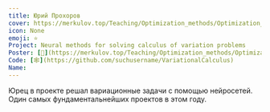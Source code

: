 ```yaml
---
title: Юрий Прохоров
cover: https://merkulov.top/Teaching/Optimization_methods/Optimization_methods_/Лучшие_проекты_по_оптимизации_2020/Юрий_Прохоров/prokhorov.png
icon: None
emoji: ⭐
Project: Neural methods for solving calculus of variation problems
Poster: [📎](https://merkulov.top/Teaching/Optimization_methods/Optimization_methods_/Лучшие_проекты_по_оптимизации_2020/Юрий_Прохоров/prokhorov.pdf)
Code: [🕸](https://github.com/suchusername/VariationalCalculus)
Name: 
---
```


Юрец в проекте решал вариационные задачи с помощью нейросетей. Один самых фундаментальнейших проектов в этом году.
